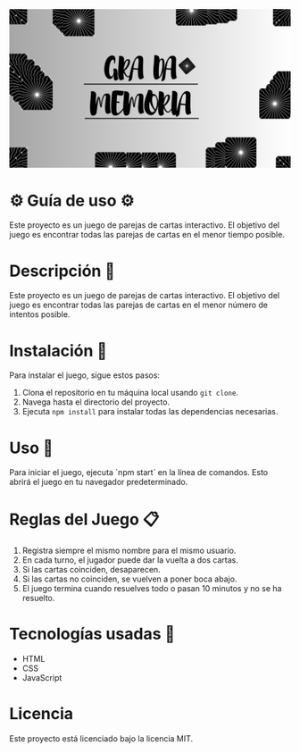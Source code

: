 <img src="./Readme/GRADAME.png">

<h1>⚙️ Guía de uso ⚙️</h1>
<p>Este proyecto es un juego de parejas de cartas interactivo. El objetivo del juego es encontrar todas las parejas de cartas en el menor tiempo posible.</p>
    

<h1>Descripción 💬</h1>

<p>Este proyecto es un juego de parejas de cartas interactivo. El objetivo del juego es encontrar todas las parejas de cartas en el menor número de intentos posible.</p>

<h1>Instalación 🔧</h1>

<p>Para instalar el juego, sigue estos pasos:</p>
<ol>
    <li>Clona el repositorio en tu máquina local usando <code>git clone</code>.</li>
    <li>Navega hasta el directorio del proyecto.</li>
    <li>Ejecuta <code>npm install</code> para instalar todas las dependencias necesarias.</li>
</ol>

<h1> Uso 🚀</h1>

<p>Para iniciar el juego, ejecuta `npm start` en la línea de comandos. Esto abrirá el juego en tu navegador predeterminado.</p>

<h1> Reglas del Juego 📋</h1>
<ol>
   <li>Registra siempre el mismo nombre para el mismo usuario.</li>
   <li>En cada turno, el jugador puede dar la vuelta a dos cartas.</li>
   <li>Si las cartas coinciden, desaparecen.</li>
   <li>Si las cartas no coinciden, se vuelven a poner boca abajo.</li>
   <li>El juego termina cuando resuelves todo o pasan 10 minutos y no se ha resuelto.</li>
</ol>

<h1>Tecnologías usadas 🔭</h1>
<ul>
    <li>HTML</li>
    <li>CSS</li>
    <li>JavaScript</li>
</ul>

<h1>Licencia</h1>

Este proyecto está licenciado bajo la licencia MIT.
